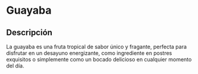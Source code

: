 # Guayaba

## Descripción

La guayaba es una fruta tropical de sabor único y fragante, perfecta para disfrutar en un desayuno energizante, como ingrediente en postres exquisitos o simplemente como un bocado delicioso en cualquier momento del día.
